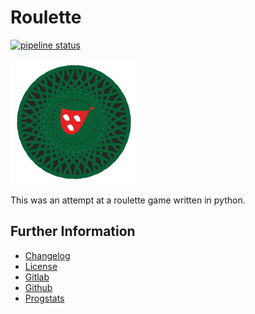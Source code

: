 # Roulette

[![pipeline status](https://gitlab.namibsun.net/namibsun/museum/roulette/badges/master/pipeline.svg)](https://gitlab.namibsun.net/namibsun/museum/roulette/commits/master)

![Logo](resources/logo/logo-readme.png)

This was an attempt at a roulette game written in python.

## Further Information

* [Changelog](CHANGELOG)
* [License](LICENSE)
* [Gitlab](https://gitlab.namibsun.net/namibsun/museum/roulette)
* [Github](https://github.com/namboy94/roulette)
* [Progstats](https://progstats.namibsun.net/projects/roulette)